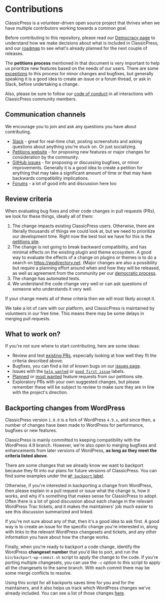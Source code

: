 # Contributions

ClassicPress is a volunteer-driven open source project that thrives when we have multiple contributors working towards a common goal.

Before contributing to this repository, please read our [Democracy page](https://www.classicpress.net/democracy/) to understand how we make decisions about what is included in ClassicPress, and our [roadmap](https://www.classicpress.net/roadmap/) to see what's already planned for the next couple of releases.

The **petitions process** mentioned in that document is very important to help us prioritize new features based on the needs of our users. There are some [exceptions](https://www.classicpress.net/democracy/#democracy-exceptions) to this process for minor changes and bugfixes, but generally speaking it is a good idea to create an issue or a forum thread, or ask in Slack, before undertaking a change.

Also, please be sure to follow our [code of conduct](https://www.classicpress.net/democracy/#democracy-conduct) in all interactions with ClassicPress community members.

## Communication channels

We encourage you to join and ask any questions you have about contributing.

- [Slack](https://www.classicpress.net/join-slack/) - great for real-time chat, posting screenshots and asking questions about anything you're stuck on. Or just socializing.
- [Petitions website](https://petitions.classicpress.net/) - for proposing new features or major changes for consideration by the community.
- [GitHub issues](https://github.com/ClassicPress/ClassicPress/issues) - for proposing or discussing bugfixes, or minor improvements. Generally it is a good idea to create a petition for anything that may take a significant amount of time or that may have backwards compatibility implications.
- [Forums](https://forums.classicpress.net/) - a lot of good info and discussion here too

## Review criteria

When evaluating bug fixes and other code changes in pull requests (PRs), we look for these things, ideally all of them:

  1. The change impacts existing ClassicPress users. Otherwise, there are literally thousands of things we could look at, but we need to prioritize our development time. Right now the best tool we have for this is the [petitions site](https://petitions.classicpress.net/).
  2. The change is not going to break backward compatibility, and has minimal effects on the existing plugin and theme ecosystem. A good way to evaluate the effects of a change on plugins or themes is to do a search on https://wpdirectory.net. (Major changes are also a possibility but require a planning effort around when and how they will be released, as well as agreement from the community per our [democratic process](https://www.classicpress.net/democracy/).
  3. The change has automated tests.
  4. We understand the code change very well or can ask questions of someone who understands it very well.

If your change meets all of these criteria then we will most likely accept it.

We take a lot of care with our platform, and ClassicPress is maintained by volunteers in our free time. This means there may be some delays in merging pull requests.

## What to work on?

If you're not sure where to start contributing, here are some ideas:

  - Review and test [existing PRs](https://github.com/ClassicPress/ClassicPress/pulls), especially looking at how well they fit the criteria described above.
  - Bugfixes, you can find a list of known bugs on our [issues page](https://github.com/ClassicPress/ClassicPress/issues).
  - Issues with the [`help wanted`](https://github.com/ClassicPress/ClassicPress/labels/help%20wanted) or [`good first issue`](https://github.com/ClassicPress/ClassicPress/labels/good%20first%20issue) labels.
  - [Planned](https://petitions.classicpress.net/?view=planned) or [most wanted](https://petitions.classicpress.net/?view=most-wanted) feature requests from our petitions site.
  - Exploratory PRs with your own suggested changes, but please remember these will be subject to review to make sure they are in line with the project's direction.

## Backporting changes from WordPress

ClassicPress version `1.0.0` is a fork of WordPress `4.9.x`, and since then, a number of changes have been made to WordPress for performance, bugfixes or new features.

ClassicPress is mainly committed to keeping compatibility with the WordPress 4.9 branch. However, we're also open to merging bugfixes and enhancements from later versions of WordPress, **as long as they meet the criteria listed above**.

There are some changes that we already know we want to backport because they fit into our plans for future versions of ClassicPress. You can find some examples under the [`WP backport` label](https://github.com/ClassicPress/ClassicPress/labels/WP%20backport).

Otherwise, if you're interested in backporting a change from WordPress, then please explain in a pull request or issue what the change is, how it works, and why it's something that makes sense for ClassicPress to adopt. Often there is a lot of good discussion about each change in the relevant WordPress Trac tickets, and it makes the maintainers' job much easier to see this discussion summarized and linked.

If you're not sure about any of that, then it's a good idea to ask first. A good way is to create an issue for the specific change you're interested in, along with links to the relevant WordPress changesets and tickets, and any other information you have about how the change works.

Finally, when you're ready to backport a code change, identify the WordPress **changeset number** that you'd like to port, and run the `bin/backport-wp-commit.sh` script to apply the change to the code. If you're porting multiple changesets, you can use the `-c` option to this script to apply all the changesets to the same branch. With each commit there may be some merge conflicts to resolve.

Using this script for all backports saves time for you and for the maintainers, and it also helps us track which WordPress changes we've already included. You can see a list of those changes [here](https://bots.classicpress.net/).
